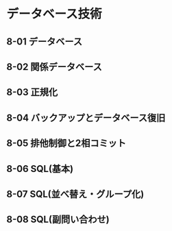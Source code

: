 # データベース技術

## 8-01 データベース

## 8-02 関係データベース

## 8-03 正規化

## 8-04 バックアップとデータベース復旧

## 8-05 排他制御と2相コミット

## 8-06 SQL(基本)

## 8-07 SQL(並べ替え・グループ化)

## 8-08 SQL(副問い合わせ)